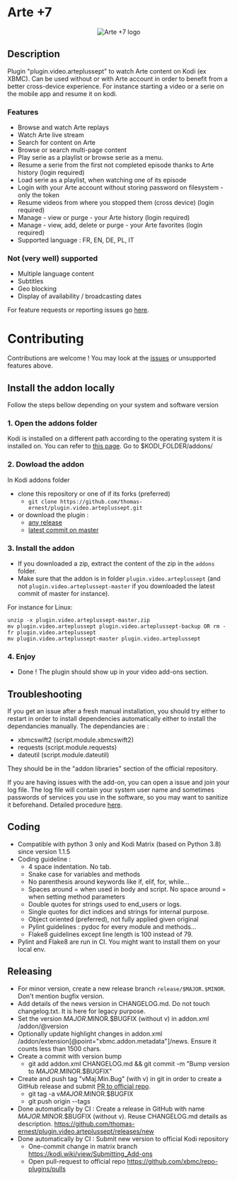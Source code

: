 # Arte +7

<p align="center">
  <img src="https://github.com/thomas-ernest/plugin.video.arteplussept/blob/master/resources/icon.png" alt="Arte +7 logo">
</p>

## Description

Plugin "plugin.video.arteplussept" to watch Arte content on Kodi (ex XBMC).
Can be used without or with Arte account in order to benefit from a better cross-device experience. For instance starting a video or a serie on the mobile app and resume it on kodi.

### Features

- Browse and watch Arte replays
- Watch Arte live stream
- Search for content on Arte
- Browse or search multi-page content
- Play serie as a playlist or browse serie as a menu.
- Resume a serie from the first not completed episode thanks to Arte history (login required)
- Load serie as a playlist, when watching one of its episode
- Login with your Arte account without storing password on filesystem - only the token 
- Resume videos from where you stopped them (cross device) (login required)
- Manage - view or purge - your Arte history (login required)
- Manage - view, add, delete or purge - your Arte favorites (login required)
- Supported language : FR, EN, DE, PL, IT

### Not (very well) supported
- Multiple language content
- Subtitles
- Geo blocking
- Display of availability / broadcasting dates

For feature requests or reporting issues go [here](https://github.com/thomas-ernest/plugin.video.arteplussept/issues).

# Contributing

Contributions are welcome !
You may look at the [issues](https://github.com/thomas-ernest/plugin.video.arteplussept/issues) or unsupported features above.

## Install the addon locally

Follow the steps bellow depending on your system and software version

### 1. Open the addons folder

Kodi is installed on a different path according to the operating system it is installed on. You can refer to [this page](https://kodi.wiki/view/Kodi_data_folder). Go to $KODI_FOLDER/addons/

### 2. Dowload the addon

In Kodi addons folder
- clone this repository or one of if its forks (preferred)
  - `git clone https://github.com/thomas-ernest/plugin.video.arteplussept.git`
- or download the plugin :
  - [any release](https://github.com/thomas-ernest/plugin.video.arteplussept/releases)
  - [latest commit on master](https://github.com/thomas-ernest/plugin.video.arteplussept/archive/refs/heads/master.zip)

### 3. Install the addon

- If you downloaded a zip, extract the content of the zip in the `addons` folder.
- Make sure that the addon is in folder `plugin.video.arteplussept` (and not `plugin.video.arteplussept-master` if you downloaded the latest commit of master for instance).

For instance for Linux:
```
unzip -x plugin.video.arteplussept-master.zip
mv plugin.video.arteplussept plugin.video.arteplussept-backup OR rm -fr plugin.video.arteplussept
mv plugin.video.arteplussept-master plugin.video.arteplussept
```

### 4. Enjoy

* Done ! The plugin should show up in your video add-ons section.

## Troubleshooting

If you get an issue after a fresh manual installation, you should try
either to restart in order to install dependencies automatically
either to install the dependancies manually. The dependancies are :

* xbmcswift2 (script.module.xbmcswift2)
* requests (script.module.requests)
* dateutil (script.module.dateutil)

They should be in the "addon libraries" section of the official repository.

If you are having issues with the add-on, you can open a issue and join your log file. The log file will contain your system user name and sometimes passwords of services you use in the software, so you may want to sanitize it beforehand. Detailed procedure [here](http://kodi.wiki/view/Log_file/Easy).

## Coding

- Compatible with python 3 only and Kodi Matrix (based on Python 3.8) since version 1.1.5
- Coding guideline :
  - 4 space indentation. No tab.
  - Snake case for variables and methods
  - No parenthesis around keywords like if, elif, for, while...
  - Spaces around = when used in body and script. No space around = when setting method parameters
  - Double quotes for strings used to end_users or logs.
  - Single quotes for dict indices and strings for internal purpose.
  - Object oriented (preferred), not fully applied given original 
  - Pylint guidelines : pydoc for every module and methods...
  - Flake8 guidelines except line length is 100 instead of 79.
- Pylint and Flake8 are run in CI. You might want to install them on your local env.

## Releasing

- For minor version, create a new release branch `release/$MAJOR.$MINOR`. Don't mention bugfix version.
- Add details of the news version in CHANGELOG.md. Do not touch changelog.txt. It is here for legacy purpose.
- Set the version $MAJOR.$MINOR.$BUGFIX (without v) in addon.xml /addon/@version 
- Optionally update highlight changes in addon.xml /addon/extension[@point="xbmc.addon.metadata"]/news. Ensure it counts less than 1500 chars.
- Create a commit with version bump
    - git add addon.xml CHANGELOG.md && git commit -m "Bump version to $MAJOR.$MINOR.$BUGFIX"
- Create and push tag "vMaj.Min.Bug" (with v) in git in order to create a GitHub release and submit [PR to official repo](https://github.com/xbmc/repo-plugins/pulls).
    - git tag -a v$MAJOR.$MINOR.$BUGFIX
    - git push origin --tags
- Done automatically by CI : Create a release in GitHub with name $MAJOR.$MINOR.$BUGFIX (without v). Reuse CHANGELOG.md details as description. https://github.com/thomas-ernest/plugin.video.arteplussept/releases/new
- Done automatically by CI : Submit new version to official Kodi repository
    - One-commit change in matrix branch https://kodi.wiki/view/Submitting_Add-ons
    - Open pull-request to official repo https://github.com/xbmc/repo-plugins/pulls
